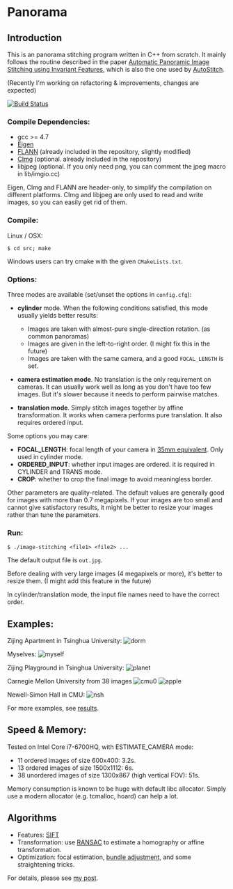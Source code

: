 # Panorama

## Introduction

This is an panorama stitching program written in C++ from scratch. It mainly follows the routine
described in the paper [Automatic Panoramic Image Stitching using Invariant Features](http://matthewalunbrown.com/papers/ijcv2007.pdf),
which is also the one used by [AutoStitch](http://matthewalunbrown.com/autostitch/autostitch.html).

(Recently I'm working on refactoring & improvements, changes are expected)

[![Build Status](https://travis-ci.org/ppwwyyxx/panorama.svg?branch=master)](https://travis-ci.org/ppwwyyxx/panorama)

### Compile Dependencies:

* gcc >= 4.7
* [Eigen](http://eigen.tuxfamily.org/index.php?title=Main_Page)
* [FLANN](http://www.cs.ubc.ca/research/flann/) (already included in the repository, slightly modified)
* [CImg](http://cimg.eu/) (optional. already included in the repository)
* libjpeg (optional. If you only need png, you can comment the jpeg macro in lib/imgio.cc)

Eigen, CImg and FLANN are header-only, to simplify the compilation on different platforms.
CImg and libjpeg are only used to read and write images, so you can easily get rid of them.

### Compile:
Linux / OSX:
```
$ cd src; make
```
Windows users can try cmake with the given `CMakeLists.txt`.

### Options:

Three modes are available (set/unset the options in ``config.cfg``):
+ __cylinder__ mode. When the following conditions satisfied, this mode usually yields better results:
	+ Images are taken with almost-pure single-direction rotation. (as common panoramas)
	+ Images are given in the left-to-right order. (I might fix this in the future)
	+ Images are taken with the same camera, and a good ``FOCAL_LENGTH`` is set.

+ __camera estimation mode__. No translation is the only requirement on cameras.
  It can usually work well as long as you don't have too few images.
  But it's slower because it needs to perform pairwise matches.

+ __translation mode__. Simply stitch images together by affine transformation.
  It works when camera performs pure translation.  It also requires ordered input.

Some options you may care:
+ __FOCAL_LENGTH__: focal length of your camera in [35mm equivalent](https://en.wikipedia.org/wiki/35_mm_equivalent_focal_length). Only used in cylinder mode.
+ __ORDERED_INPUT__: whether input images are ordered. it is required in CYLINDER and TRANS mode.
+ __CROP__: whether to crop the final image to avoid meaningless border.

Other parameters are quality-related.
The default values are generally good for images with more than 0.7 megapixels.
If your images are too small and cannot give satisfactory results,
it might be better to resize your images rather than tune the parameters.

### Run:

```
$ ./image-stitching <file1> <file2> ...
```

The default output file is ``out.jpg``.

Before dealing with very large images (4 megapixels or more), it's better to resize them. (I might add this feature in the future)

In cylinder/translation mode, the input file names need to have the correct order.

## Examples:

Zijing Apartment in Tsinghua University:
![dorm](https://github.com/ppwwyyxx/panorama/raw/master/results/apartment.jpg)

Myselves:
![myself](https://github.com/ppwwyyxx/panorama/raw/master/results/myself.jpg)

Zijing Playground in Tsinghua University:
![planet](https://github.com/ppwwyyxx/panorama/raw/master/results/planet.jpg)

Carnegie Mellon University from 38 images
![cmu0](https://github.com/ppwwyyxx/panorama/raw/master/results/CMU0-all.jpg)
![apple](https://github.com/ppwwyyxx/panorama/raw/master/results/apple.jpg)

Newell-Simon Hall in CMU:
![nsh](https://github.com/ppwwyyxx/panorama/raw/master/results/NSH-cyl.jpg)


For more examples, see [results](https://github.com/ppwwyyxx/panorama/tree/master/results).

## Speed & Memory:
Tested on Intel Core i7-6700HQ, with ESTIMATE_CAMERA mode:

+ 11 ordered images of size 600x400: 3.2s.
+ 13 ordered images of size 1500x1112: 6s.
+ 38 unordered images of size 1300x867 (high vertical FOV): 51s.

Memory consumption is known to be huge with default libc allocator.
Simply use a modern allocator (e.g. tcmalloc, hoard) can help a lot.

## Algorithms
+ Features: [SIFT](http://en.wikipedia.org/wiki/Scale-invariant_feature_transform)
+ Transformation: use [RANSAC](http://en.wikipedia.org/wiki/RANSAC) to estimate a homography or affine transformation.
+ Optimization: focal estimation, [bundle adjustment](https://en.wikipedia.org/wiki/Bundle_adjustment), and some straightening tricks.

For details, please see [my post](http://ppwwyyxx.com/2016/How-to-Write-a-Panorama-Stitcher/).
